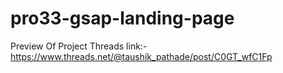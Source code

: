 # pro33-gsap-landing-page
Preview Of Project Threads link:-
https://www.threads.net/@taushik_pathade/post/C0GT_wfC1Fp
